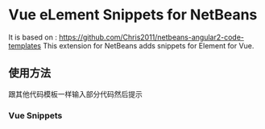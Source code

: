<h1>Vue  eLement   Snippets for NetBeans</h1>


It is based on    : <a href="https://github.com/Chris2011/netbeans-angular2-code-templates">https://github.com/Chris2011/netbeans-angular2-code-templates</a>
This extension for NetBeans adds snippets for Element for Vue.


<h2>使用方法</h2>
跟其他代码模板一样输入部分代码然后提示

<h3>Vue  Snippets</h3>

